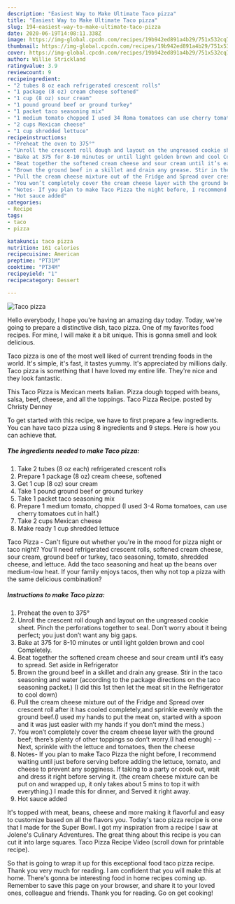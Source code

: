 ```yaml
---
description: "Easiest Way to Make Ultimate Taco pizza"
title: "Easiest Way to Make Ultimate Taco pizza"
slug: 194-easiest-way-to-make-ultimate-taco-pizza
date: 2020-06-19T14:08:11.338Z
image: https://img-global.cpcdn.com/recipes/19b942ed891a4b29/751x532cq70/taco-pizza-recipe-main-photo.jpg
thumbnail: https://img-global.cpcdn.com/recipes/19b942ed891a4b29/751x532cq70/taco-pizza-recipe-main-photo.jpg
cover: https://img-global.cpcdn.com/recipes/19b942ed891a4b29/751x532cq70/taco-pizza-recipe-main-photo.jpg
author: Willie Strickland
ratingvalue: 3.9
reviewcount: 9
recipeingredient:
- "2 tubes 8 oz each refrigerated crescent rolls"
- "1 package (8 oz) cream cheese softened"
- "1 cup (8 oz) sour cream"
- "1 pound ground beef or ground turkey"
- "1 packet taco seasoning mix"
- "1 medium tomato chopped I used 34 Roma tomatoes can use cherry tomatoes cut in half"
- "2 cups Mexican cheese"
- "1 cup shredded lettuce"
recipeinstructions:
- "Preheat the oven to 375°"
- "Unroll the crescent roll dough and layout on the ungreased cookie sheet. Pinch the perforations together to seal. Don’t worry about it being perfect; you just don’t want any big gaps."
- "Bake at 375 for 8-10 minutes or until light golden brown and cool Completely."
- "Beat together the softened cream cheese and sour cream until it’s easy to spread. Set aside in Refrigerator"
- "Brown the ground beef in a skillet and drain any grease. Stir in the taco seasoning and water (according to the package directions on the taco seasoning packet.) (I did this 1st then let the meat sit in the Refrigerator to cool down)"
- "Pull the cream cheese mixture out of the Fridge and Spread over crescent roll after it has cooled completely,and sprinkle evenly with the ground beef.(I used my hands to put the meat on, started with a spoon and it was just easier with my hands if you don’t mind the mess.)"
- "You won’t completely cover the cream cheese layer with the ground beef; there’s plenty of other toppings so don’t worry.(I had enough)  Next, sprinkle with the lettuce and tomatoes, then the cheese"
- "Notes- If you plan to make Taco Pizza the night before, I recommend waiting until just before serving before adding the lettuce, tomato, and cheese to prevent any sogginess. If taking to a party or cook out, wait and dress it right before serving it. (the cream cheese mixture can be put on and wrapped up, it only takes about 5 mins to top it with everything.) I made this for dinner, and Served it right away."
- "Hot sauce added"
categories:
- Recipe
tags:
- taco
- pizza

katakunci: taco pizza 
nutrition: 161 calories
recipecuisine: American
preptime: "PT31M"
cooktime: "PT34M"
recipeyield: "1"
recipecategory: Dessert

---
```



![Taco pizza](https://img-global.cpcdn.com/recipes/19b942ed891a4b29/751x532cq70/taco-pizza-recipe-main-photo.jpg)

Hello everybody, I hope you're having an amazing day today. Today, we're going to prepare a distinctive dish, taco pizza. One of my favorites food recipes. For mine, I will make it a bit unique. This is gonna smell and look delicious.

Taco pizza is one of the most well liked of current trending foods in the world. It's simple, it's fast, it tastes yummy. It's appreciated by millions daily. Taco pizza is something that I have loved my entire life. They're nice and they look fantastic.

This Taco Pizza is Mexican meets Italian. Pizza dough topped with beans, salsa, beef, cheese, and all the toppings. Taco Pizza Recipe. posted by Christy Denney


To get started with this recipe, we have to first prepare a few ingredients. You can have taco pizza using 8 ingredients and 9 steps. Here is how you can achieve that.

<!--inarticleads1-->

##### The ingredients needed to make Taco pizza:

1. Take 2 tubes (8 oz each) refrigerated crescent rolls
1. Prepare 1 package (8 oz) cream cheese, softened
1. Get 1 cup (8 oz) sour cream
1. Take 1 pound ground beef or ground turkey
1. Take 1 packet taco seasoning mix
1. Prepare 1 medium tomato, chopped (I used 3-4 Roma tomatoes, can use cherry tomatoes cut in half.)
1. Take 2 cups Mexican cheese
1. Make ready 1 cup shredded lettuce


Taco Pizza - Can&#39;t figure out whether you&#39;re in the mood for pizza night or taco night? You&#39;ll need refrigerated crescent rolls, softened cream cheese, sour cream, ground beef or turkey, taco seasoning, tomato, shredded cheese, and lettuce. Add the taco seasoning and heat up the beans over medium-low heat. If your family enjoys tacos, then why not top a pizza with the same delicious combination? 

<!--inarticleads2-->

##### Instructions to make Taco pizza:

1. Preheat the oven to 375°
1. Unroll the crescent roll dough and layout on the ungreased cookie sheet. Pinch the perforations together to seal. Don’t worry about it being perfect; you just don’t want any big gaps.
1. Bake at 375 for 8-10 minutes or until light golden brown and cool Completely.
1. Beat together the softened cream cheese and sour cream until it’s easy to spread. Set aside in Refrigerator
1. Brown the ground beef in a skillet and drain any grease. Stir in the taco seasoning and water (according to the package directions on the taco seasoning packet.) (I did this 1st then let the meat sit in the Refrigerator to cool down)
1. Pull the cream cheese mixture out of the Fridge and Spread over crescent roll after it has cooled completely,and sprinkle evenly with the ground beef.(I used my hands to put the meat on, started with a spoon and it was just easier with my hands if you don’t mind the mess.)
1. You won’t completely cover the cream cheese layer with the ground beef; there’s plenty of other toppings so don’t worry.(I had enough) -  - Next, sprinkle with the lettuce and tomatoes, then the cheese
1. Notes- If you plan to make Taco Pizza the night before, I recommend waiting until just before serving before adding the lettuce, tomato, and cheese to prevent any sogginess. If taking to a party or cook out, wait and dress it right before serving it. (the cream cheese mixture can be put on and wrapped up, it only takes about 5 mins to top it with everything.) I made this for dinner, and Served it right away.
1. Hot sauce added


It&#39;s topped with meat, beans, cheese and more making it flavorful and easy to customize based on all the flavors you. Today&#39;s taco pizza recipe is one that I made for the Super Bowl. I got my inspiration from a recipe I saw at Jolene&#39;s Culinary Adventures. The great thing about this recipe is you can cut it into large squares. Taco Pizza Recipe Video (scroll down for printable recipe). 

So that is going to wrap it up for this exceptional food taco pizza recipe. Thank you very much for reading. I am confident that you will make this at home. There's gonna be interesting food in home recipes coming up. Remember to save this page on your browser, and share it to your loved ones, colleague and friends. Thank you for reading. Go on get cooking!
